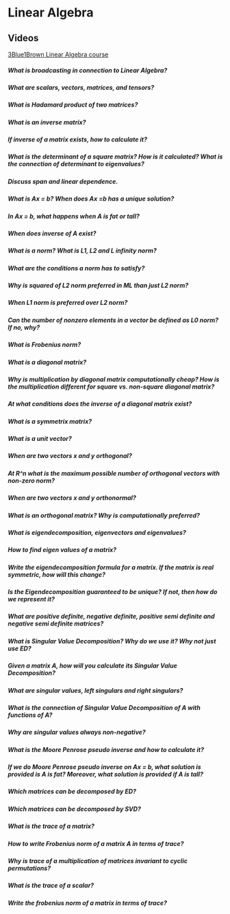 # Linear Algebra

## Videos
[3Blue1Brown Linear Algebra course](https://www.youtube.com/playlist?list=PLZHQObOWTQDPD3MizzM2xVFitgF8hE_ab)

##### What is broadcasting in connection to Linear Algebra?	
##### What are scalars, vectors, matrices, and tensors?	
##### What is Hadamard product of two matrices?	
##### What is an inverse matrix?	
##### If inverse of a matrix exists, how to calculate it?	
##### What is the determinant of a square matrix? How is it calculated? What is the connection of determinant to eigenvalues?	
##### Discuss span and linear dependence.	
##### What is Ax = b? When does Ax =b has a unique solution?	
##### In Ax = b, what happens when A is fat or tall?	
##### When does inverse of A exist?	
##### What is a norm? What is L1, L2 and L infinity norm?	
##### What are the conditions a norm has to satisfy?	
##### Why is squared of L2 norm preferred in ML than just L2 norm?	
##### When L1 norm is preferred over L2 norm?	
##### Can the number of nonzero elements in a vector be defined as L0 norm? If no, why?	
##### What is Frobenius norm?	
##### What is a diagonal matrix?	
##### Why is multiplication by diagonal matrix computationally cheap? How is the multiplication different for square vs. non-square diagonal matrix?	
##### At what conditions does the inverse of a diagonal matrix exist?	
##### What is a symmetrix matrix?	
##### What is a unit vector?	
##### When are two vectors x and y orthogonal?	
##### At R^n what is the maximum possible number of orthogonal vectors with non-zero norm?	
##### When are two vectors x and y orthonormal?	
##### What is an orthogonal matrix? Why is computationally preferred?	
##### What is eigendecomposition, eigenvectors and eigenvalues?	
##### How to find eigen values of a matrix?	
##### Write the eigendecomposition formula for a matrix. If the matrix is real symmetric, how will this change?	
##### Is the Eigendecomposition guaranteed to be unique? If not, then how do we represent it?	
##### What are positive definite, negative definite, positive semi definite and negative semi definite matrices?	
##### What is Singular Value Decomposition? Why do we use it? Why not just use ED?	
##### Given a matrix A, how will you calculate its Singular Value Decomposition?	
##### What are singular values, left singulars and right singulars?	
##### What is the connection of Singular Value Decomposition of A with functions of A?	
##### Why are singular values always non-negative?	
##### What is the Moore Penrose pseudo inverse and how to calculate it?	
##### If we do Moore Penrose pseudo inverse on Ax = b, what solution is provided is A is fat? Moreover, what solution is provided if A is tall?	
##### Which matrices can be decomposed by ED?	
##### Which matrices can be decomposed by SVD?	
##### What is the trace of a matrix?	
##### How to write Frobenius norm of a matrix A in terms of trace?	
##### Why is trace of a multiplication of matrices invariant to cyclic permutations?	
##### What is the trace of a scalar?	
##### Write the frobenius norm of a matrix in terms of trace?	
